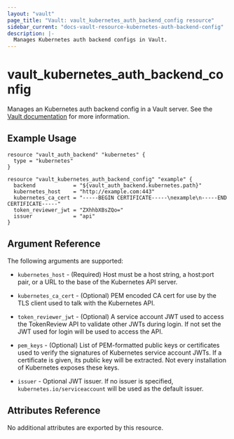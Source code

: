 ```yaml
---
layout: "vault"
page_title: "Vault: vault_kubernetes_auth_backend_config resource"
sidebar_current: "docs-vault-resource-kubernetes-auth-backend-config"
description: |-
  Manages Kubernetes auth backend configs in Vault.
---
```


# vault\_kubernetes\_auth\_backend\_config

Manages an Kubernetes auth backend config in a Vault server. See the [Vault
documentation](https://www.vaultproject.io/docs/auth/kubernetes.html) for more
information.

## Example Usage

```hcl
resource "vault_auth_backend" "kubernetes" {
  type = "kubernetes"
}

resource "vault_kubernetes_auth_backend_config" "example" {
  backend            = "${vault_auth_backend.kubernetes.path}"
  kubernetes_host    = "http://example.com:443"
  kubernetes_ca_cert = "-----BEGIN CERTIFICATE-----\nexample\n-----END CERTIFICATE-----"
  token_reviewer_jwt = "ZXhhbXBsZQo="
  issuer             = "api"
}
```

## Argument Reference

The following arguments are supported:

* `kubernetes_host` - (Required) Host must be a host string, a host:port pair, or a URL to the base of the Kubernetes API server.

* `kubernetes_ca_cert` - (Optional) PEM encoded CA cert for use by the TLS client used to talk with the Kubernetes API.

* `token_reviewer_jwt` - (Optional) A service account JWT used to access the TokenReview API to validate other JWTs during login. If not set the JWT used for login will be used to access the API.

* `pem_keys` - (Optional) List of PEM-formatted public keys or certificates used to verify the signatures of Kubernetes service account JWTs. If a certificate is given, its public key will be extracted. Not every installation of Kubernetes exposes these keys.

* `issuer` - Optional JWT issuer. If no issuer is specified, `kubernetes.io/serviceaccount` will be used as the default issuer. 

## Attributes Reference

No additional attributes are exported by this resource.
